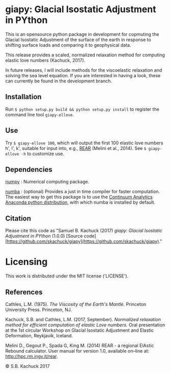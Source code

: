 # giapy: Glacial Isostatic Adjustment in PYthon

This is an opensource python package in development for copmuting
the Glacial Isostatic Adjustment of the surface of the earth in response to
shifting surface loads and comparing it to geophysical data. 

This release provides a scaled, normalized relaxation method for computing elastic love numbers (Kachuck, 2017).

In future releases, I will include methods for the viscoelastic relaxation and solving the sea level equation. If you are interested in having a look, these can currently be found in the development branch.

## Installation
Run ```$ python setup.py build && python setup.py install``` to register the command line tool ```giapy-ellove```.

## Use
Try ```$ giapy-ellove 100```, which will output the first 100 elastic love numbers h', l', k', suitable for input into, e.g., [REAR](https://github.com/danielemelini/rear) (Melini et al., 2014). See ```$ giapy-ellove -h``` to customize use.

## Dependencies
[numpy](http://www.numpy.org) : Numerical computing package.

[numba](https://numba.pydata.org) : (optional) Provides a just in time compiler for faster computation. The easiest way to get this package is to use the [Continuum Analytics Anaconda python distribution](http://www.anaconda.com), with which numba is installed by default.

## Citation
Please cite this code as "Samuel B. Kachuck (2017) *giapy: Glacial Isostatic Adjustment in PYthon* (1.0.0) [Source code] [https://github.com/skachuck/giapy](https://github.com/skachuck/giapy)."

# Licensing
This work is distributed under the MIT license ('LICENSE').

## References
Cathles, L.M. (1975). *The Viscosity of the Earth's Mantle.* Princeton University Press. Princeton, NJ. 

Kachuck, S.B. and Cathles, L.M. (2017, September). *Normalized relaxation method for efficient computation of elastic Love numbers.* Oral presentation at the 1st circular Workshop on Glacial Isostatic Adjustment and Elastic Deformation, Reykjavik, Iceland.

Melini D., Gegout P., Spada G, King M. (2014) REAR - a regional ElAstic Rebound calculator.
User manual for version 1.0, available on–line at: http://hpc.rm.ingv.it/rear.

&copy; S.B. Kachuck 2017
